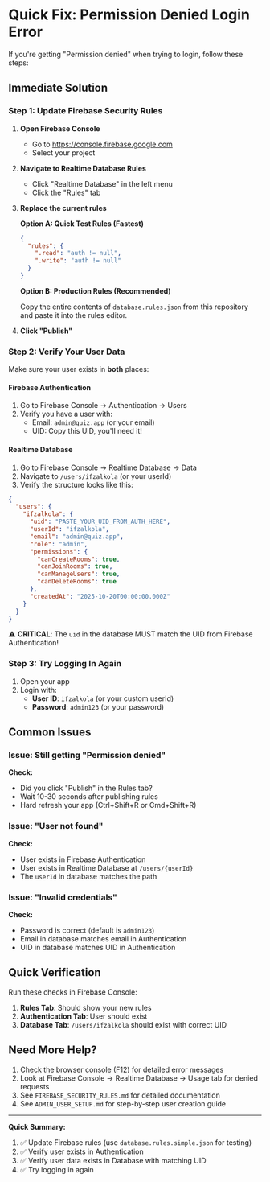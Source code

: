 # Quick Fix: Permission Denied Login Error

If you're getting "Permission denied" when trying to login, follow these steps:

## Immediate Solution

### Step 1: Update Firebase Security Rules

1. **Open Firebase Console**
   - Go to https://console.firebase.google.com
   - Select your project

2. **Navigate to Realtime Database Rules**
   - Click "Realtime Database" in the left menu
   - Click the "Rules" tab

3. **Replace the current rules**
   
   **Option A: Quick Test Rules (Fastest)**
   ```json
   {
     "rules": {
       ".read": "auth != null",
       ".write": "auth != null"
     }
   }
   ```

   **Option B: Production Rules (Recommended)**
   
   Copy the entire contents of `database.rules.json` from this repository and paste it into the rules editor.

4. **Click "Publish"**

### Step 2: Verify Your User Data

Make sure your user exists in **both** places:

#### Firebase Authentication
1. Go to Firebase Console → Authentication → Users
2. Verify you have a user with:
   - Email: `admin@quiz.app` (or your email)
   - UID: Copy this UID, you'll need it!

#### Realtime Database
1. Go to Firebase Console → Realtime Database → Data
2. Navigate to `/users/ifzalkola` (or your userId)
3. Verify the structure looks like this:

```json
{
  "users": {
    "ifzalkola": {
      "uid": "PASTE_YOUR_UID_FROM_AUTH_HERE",
      "userId": "ifzalkola",
      "email": "admin@quiz.app",
      "role": "admin",
      "permissions": {
        "canCreateRooms": true,
        "canJoinRooms": true,
        "canManageUsers": true,
        "canDeleteRooms": true
      },
      "createdAt": "2025-10-20T00:00:00.000Z"
    }
  }
}
```

⚠️ **CRITICAL**: The `uid` in the database MUST match the UID from Firebase Authentication!

### Step 3: Try Logging In Again

1. Open your app
2. Login with:
   - **User ID**: `ifzalkola` (or your custom userId)
   - **Password**: `admin123` (or your password)

## Common Issues

### Issue: Still getting "Permission denied"

**Check:**
- Did you click "Publish" in the Rules tab?
- Wait 10-30 seconds after publishing rules
- Hard refresh your app (Ctrl+Shift+R or Cmd+Shift+R)

### Issue: "User not found"

**Check:**
- User exists in Firebase Authentication
- User exists in Realtime Database at `/users/{userId}`
- The `userId` in database matches the path

### Issue: "Invalid credentials"

**Check:**
- Password is correct (default is `admin123`)
- Email in database matches email in Authentication
- UID in database matches UID in Authentication

## Quick Verification

Run these checks in Firebase Console:

1. **Rules Tab**: Should show your new rules
2. **Authentication Tab**: User should exist
3. **Database Tab**: `/users/ifzalkola` should exist with correct UID

## Need More Help?

1. Check the browser console (F12) for detailed error messages
2. Look at Firebase Console → Realtime Database → Usage tab for denied requests
3. See `FIREBASE_SECURITY_RULES.md` for detailed documentation
4. See `ADMIN_USER_SETUP.md` for step-by-step user creation guide

---

**Quick Summary:**
1. ✅ Update Firebase rules (use `database.rules.simple.json` for testing)
2. ✅ Verify user exists in Authentication
3. ✅ Verify user data exists in Database with matching UID
4. ✅ Try logging in again
